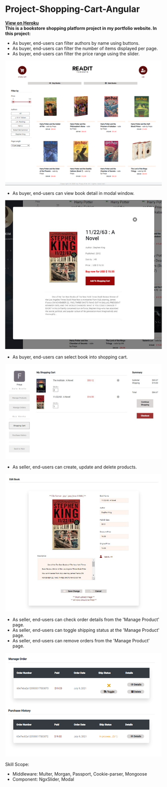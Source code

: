 # Project-Shopping-Cart-Angular

**[View on Heroku](https://xu-tung-jin.herokuapp.com)**<br>
**This is a bookstore shopping platform project in my portfolio website. In this project:**

* As buyer, end-users can filter authors by name using buttons.
* As buyer, end-users can filter the number of items displayed per page.
* As buyer, end-users can filter the price range using the slider.<br>

![main_page](./screenShot_main.PNG?raw=true)

* As buyer, end-users can view book detail in modal window.

![main_page](./screenShot_detail.JPG?raw=true)

* As buyer, end-users can select book into shopping cart.

![main_page](./screenShot_cart.JPG?raw=true)

* As seller, end-users can create, update and delete products.

![main_page](./screenShot_edit.JPG?raw=true)

* As seller, end-users can check order details from the 'Manage Product' page.
* As seller, end-users can toggle shipping status at the 'Manage Product' page.
* As seller, end-users can remove orders from the 'Manage Product' page.

![main_page](./screenShot_order.png?raw=true)

Skill Scope:<br>
* Middleware:	Multer, Morgan, Passport, Cookie-parser, Mongoose
* Component: NgxSlider, Modal 

